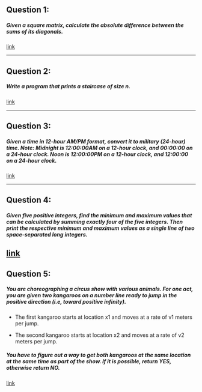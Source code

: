 ## Question 1:

##### Given a square matrix, calculate the absolute difference between the sums of its diagonals.

[ link ](https://hackerrank-challenge-pdfs.s3.amazonaws.com/8636-staircase-English?AWSAccessKeyId=AKIAJ4WZFDFQTZRGO3QA&Expires=1534064595&Signature=xUygdMiZDznLX%2FJhx73o0SBNi0I%3D&response-content-disposition=inline%3B%20filename%3Dstaircase-English.pdf&response-content-type=application%2Fpdf)

---

## Question 2:

##### Write a program that prints a staircase of size n.

[ link ](https://hackerrank-challenge-pdfs.s3.amazonaws.com/8636-staircase-English?AWSAccessKeyId=AKIAJ4WZFDFQTZRGO3QA&Expires=1534063981&Signature=dgLE730m6OYzVSRzg3rWm%2BH5qps%3D&response-content-disposition=inline%3B%20filename%3Dstaircase-English.pdf&response-content-type=application%2Fpdf)

---

## Question 3:

##### Given a time in 12-hour AM/PM format, convert it to military (24-hour) time. Note: Midnight is 12:00:00AM on a 12-hour clock, and 00:00:00 on a 24-hour clock. Noon is 12:00:00PM on a 12-hour clock, and 12:00:00 on a 24-hour clock.

[ link ](https://hackerrank-challenge-pdfs.s3.amazonaws.com/8649-time-conversion-English?AWSAccessKeyId=AKIAJ4WZFDFQTZRGO3QA&Expires=1534064167&Signature=unqVeUPDCOiLt5BuK3hKcya47Qg%3D&response-content-disposition=inline%3B%20filename%3Dtime-conversion-English.pdf&response-content-type=application%2Fpdf)

---

## Question 4:

##### Given five positive integers, find the minimum and maximum values that can be calculated by summing exactly four of the five integers. Then print the respective minimum and maximum values as a single line of two space-separated long integers.

## [ link ](https://hackerrank-challenge-pdfs.s3.amazonaws.com/26276-mini-max-sum-English?AWSAccessKeyId=AKIAJ4WZFDFQTZRGO3QA&Expires=1534064724&Signature=V6TI6v5RGLxFUFLGtcJ3YBFW2NU%3D&response-content-disposition=inline%3B%20filename%3Dmini-max-sum-English.pdf&response-content-type=application%2Fpdf)

## Question 5:

##### You are choreographing a circus show with various animals. For one act, you are given two kangaroos on a number line ready to jump in the positive direction (i.e, toward positive infinity).

- The first kangaroo starts at location x1 and moves at a rate of v1 meters per jump.

- The second kangaroo starts at location x2 and moves at a rate of v2 meters per jump.

##### You have to figure out a way to get both kangaroos at the same location at the same time as part of the show. If it is possible, return YES, otherwise return NO.

[ link ](https://hackerrank-challenge-pdfs.s3.amazonaws.com/22477-kangaroo-English?AWSAccessKeyId=AKIAJ4WZFDFQTZRGO3QA&Expires=1534064545&Signature=hzspejNviOLpyUrrviswPZYcNpY%3D&response-content-disposition=inline%3B%20filename%3Dkangaroo-English.pdf&response-content-type=application%2Fpdf)

